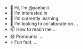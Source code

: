 - 👋 Hi, I’m @yanbeiii
- 👀 I’m interested in 
- 🌱 I’m currently learning 
- 💞️ I’m looking to collaborate on ...
- 📫 How to reach me ...
- 😄 Pronouns: ...
- ⚡ Fun fact: ...

<!---
yanbeiii/yanbeiii is a ✨ special ✨ repository because its `README.md` (this file) appears on your GitHub profile.
You can click the Preview link to take a look at your changes.
--->

